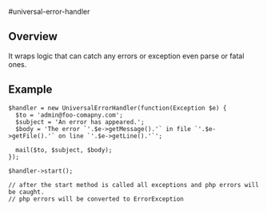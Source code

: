 
#universal-error-handler

## Overview

It wraps logic that can catch any errors or exception even parse or fatal ones.

## Example

    $handler = new UniversalErrorHandler(function(Exception $e) {
      $to = 'admin@foo-comapny.com';
      $subject = 'An error has appeared.';
      $body = 'The error `'.$e->getMessage().'` in file `'.$e->getFile().'` on line `'.$e->getLine().'`';

      mail($to, $subject, $body);
    });

    $handler->start();

    // after the start method is called all exceptions and php errors will be caught.
    // php errors will be converted to ErrorException
